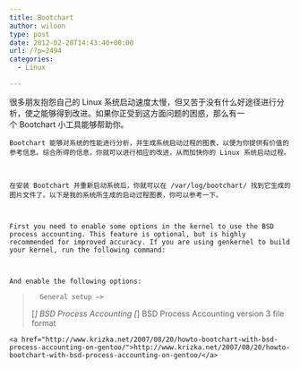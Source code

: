 ```yaml
---
title: Bootchart
author: wiloon
type: post
date: 2012-02-28T14:43:40+00:00
url: /?p=2494
categories:
  - Linux

---
```

很多朋友抱怨自己的 Linux 系统启动速度太慢，但又苦于没有什么好途径进行分析，使之能够得到改进。如果你正受到这方面问题的困惑，那么有一个 Bootchart 小工具能够帮助你。

  
    Bootchart 能够对系统的性能进行分析，并生成系统启动过程的图表，以便为你提供有价值的参考信息。综合所得的信息，你就可以进行相应的改进，从而加快你的 Linux 系统启动过程。
  
  
  
    在安装 Bootchart 并重新启动系统后，你就可以在 /var/log/bootchart/ 找到它生成的图片文件了。以下是我的系统所生成的启动过程图表，你可以参考一下。
  
  
  
    First you need to enable some options in the kernel to use the BSD process accounting. This feature is optional, but is highly recommended for improved accuracy. If you are using genkernel to build your kernel, run the following command:
  
  
  
    And enable the following options:
  
  
  <blockquote>
    
      General setup —>
 [*] BSD Process Accounting
 [*] BSD Process Accounting version 3 file format
    
  </blockquote>
  
  
    <a href="http://www.krizka.net/2007/08/20/howto-bootchart-with-bsd-process-accounting-on-gentoo/">http://www.krizka.net/2007/08/20/howto-bootchart-with-bsd-process-accounting-on-gentoo/</a>
  
